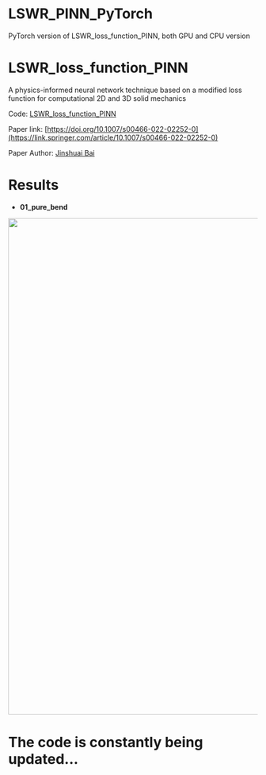 # LSWR_PINN_PyTorch
PyTorch version of LSWR_loss_function_PINN, both GPU and CPU version   

# LSWR_loss_function_PINN

A physics-informed neural network technique based on a modified loss function for computational 2D and 3D solid mechanics 


Code: [LSWR_loss_function_PINN](https://github.com/JinshuaiBai/LSWR_loss_function_PINN)       

Paper link: [https://doi.org/10.1007/s00466-022-02252-0](https://link.springer.com/article/10.1007/s00466-022-02252-0)    

Paper Author: [Jinshuai Bai](https://github.com/JinshuaiBai)
   

# Results   
- **01_pure_bend**  
<p align="center">
  <img src="./01_pure_bend/Error analysis/Error.png" width="1000">
  
</p>    


# The code is constantly being updated...
